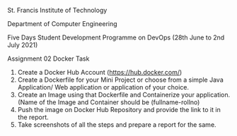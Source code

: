 St. Francis Institute of Technology

Department of Computer Engineering

Five Days Student Development Programme on DevOps
(28th June to 2nd July 2021)

Assignment 02
Docker Task

1.   Create a Docker Hub Account (https://hub.docker.com/)
2.   Create a Dockerfile for your Mini Project or choose from a simple Java Application/ Web application or application of your choice.
3.   Create an Image using that Dockerfile and Containerize your application. (Name of the Image and Container should be (fullname-rollno)
4.   Push the image on Docker Hub Repository and provide the link to it in the report.
5.   Take screenshots of all the steps and prepare a report for the same.




